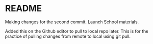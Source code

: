 # README #

Making changes for the second commit.
Launch School materials.

Added this on the Github editor to pull to local repo later. 
This is for the practice of pulling changes from remote to local using git pull.

